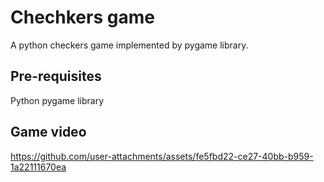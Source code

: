 # Chechkers game
A python checkers game implemented by pygame library.

## Pre-requisites
Python pygame library

## Game video
https://github.com/user-attachments/assets/fe5fbd22-ce27-40bb-b959-1a22111670ea
